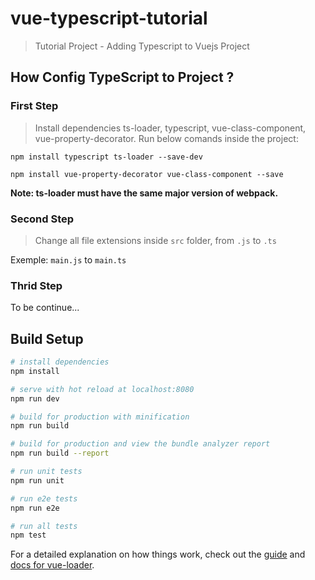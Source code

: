 # vue-typescript-tutorial

> Tutorial Project - Adding Typescript to Vuejs Project

## How Config TypeScript to Project ?

### First Step

> Install dependencies ts-loader, typescript, vue-class-component, vue-property-decorator. Run below comands inside the project:

```npm install typescript ts-loader --save-dev```

```npm install vue-property-decorator vue-class-component --save```

**Note: ts-loader must have the same major version of webpack.** 

### Second Step

> Change all file extensions inside ```src``` folder, from ```.js``` to ```.ts```  

Exemple: ```main.js``` to ```main.ts```

### Thrid Step

> 

To be continue...

## Build Setup

``` bash
# install dependencies
npm install

# serve with hot reload at localhost:8080
npm run dev

# build for production with minification
npm run build

# build for production and view the bundle analyzer report
npm run build --report

# run unit tests
npm run unit

# run e2e tests
npm run e2e

# run all tests
npm test
```

For a detailed explanation on how things work, check out the [guide](http://vuejs-templates.github.io/webpack/) and [docs for vue-loader](http://vuejs.github.io/vue-loader).
